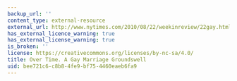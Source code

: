 ```yaml
---
backup_url: ''
content_type: external-resource
external_url: http://www.nytimes.com/2010/08/22/weekinreview/22gay.html?_r=0
has_external_licence_warning: true
has_external_license_warning: true
is_broken: ''
license: https://creativecommons.org/licenses/by-nc-sa/4.0/
title: Over Time. A Gay Marriage Groundswell
uid: bee721c6-c8b8-4fe9-bf75-4460eaeb6fa9
---
```

